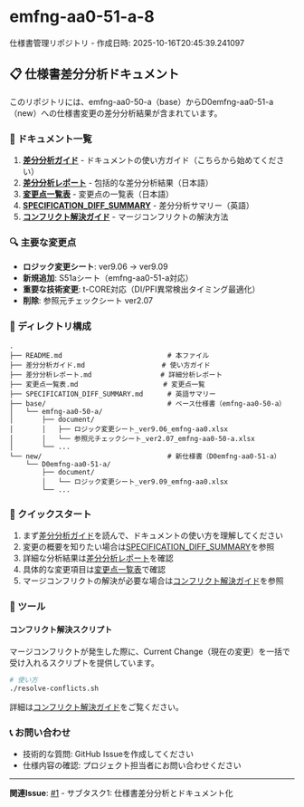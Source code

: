 # emfng-aa0-51-a-8
仕様書管理リポジトリ - 作成日時: 2025-10-16T20:45:39.241097

## 📋 仕様書差分分析ドキュメント

このリポジトリには、emfng-aa0-50-a（base）からD0emfng-aa0-51-a（new）への仕様書変更の差分分析結果が含まれています。

### 📖 ドキュメント一覧

1. **[差分分析ガイド](./差分分析ガイド.md)** - ドキュメントの使い方ガイド（こちらから始めてください）
2. **[差分分析レポート](./差分分析レポート.md)** - 包括的な差分分析結果（日本語）
3. **[変更点一覧表](./変更点一覧表.md)** - 変更点の一覧表（日本語）
4. **[SPECIFICATION_DIFF_SUMMARY](./SPECIFICATION_DIFF_SUMMARY.md)** - 差分分析サマリー（英語）
5. **[コンフリクト解決ガイド](./CONFLICT_RESOLUTION.md)** - マージコンフリクトの解決方法

### 🔍 主要な変更点

- **ロジック変更シート**: ver9.06 → ver9.09
- **新規追加**: S51aシート（emfng-aa0-51-a対応）
- **重要な技術変更**: t-CORE対応（DI/PFI異常検出タイミング最適化）
- **削除**: 参照元チェックシート ver2.07

### 📂 ディレクトリ構成

```
.
├── README.md                          # 本ファイル
├── 差分分析ガイド.md                   # 使い方ガイド
├── 差分分析レポート.md                 # 詳細分析レポート
├── 変更点一覧表.md                     # 変更点一覧
├── SPECIFICATION_DIFF_SUMMARY.md      # 英語サマリー
├── base/                              # ベース仕様書（emfng-aa0-50-a）
│   └── emfng-aa0-50-a/
│       ├── document/
│       │   ├── ロジック変更シート_ver9.06_emfng-aa0.xlsx
│       │   └── 参照元チェックシート_ver2.07_emfng-aa0-50-a.xlsx
│       └── ...
└── new/                               # 新仕様書（D0emfng-aa0-51-a）
    └── D0emfng-aa0-51-a/
        ├── document/
        │   └── ロジック変更シート_ver9.09_emfng-aa0.xlsx
        └── ...
```

### 🚀 クイックスタート

1. まず[差分分析ガイド](./差分分析ガイド.md)を読んで、ドキュメントの使い方を理解してください
2. 変更の概要を知りたい場合は[SPECIFICATION_DIFF_SUMMARY](./SPECIFICATION_DIFF_SUMMARY.md)を参照
3. 詳細な分析結果は[差分分析レポート](./差分分析レポート.md)を確認
4. 具体的な変更項目は[変更点一覧表](./変更点一覧表.md)で確認
5. マージコンフリクトの解決が必要な場合は[コンフリクト解決ガイド](./CONFLICT_RESOLUTION.md)を参照

### 🔧 ツール

#### コンフリクト解決スクリプト

マージコンフリクトが発生した際に、Current Change（現在の変更）を一括で受け入れるスクリプトを提供しています。

```bash
# 使い方
./resolve-conflicts.sh
```

詳細は[コンフリクト解決ガイド](./CONFLICT_RESOLUTION.md)をご覧ください。

### 📞 お問い合わせ

- 技術的な質問: GitHub Issueを作成してください
- 仕様内容の確認: プロジェクト担当者にお問い合わせください

---

**関連Issue**: [#1](../../issues/1) - サブタスク1: 仕様書差分分析とドキュメント化
